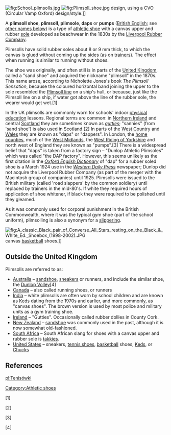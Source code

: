 ![](School_plimsolls.jpg "fig:School_plimsolls.jpg")
![](Plimsoll_shoe.jpg "fig:Plimsoll_shoe.jpg") design, using a CVO
(Circular Vamp Oxford) design/style.\]\]

A **plimsoll shoe**, **plimsoll**, **plimsole**, **daps** or **pumps**
([British English](British_English "wikilink"); see [other names
below](#Outside_the_United_Kingdom "wikilink")) is a type of [athletic
shoe](athletic_shoe "wikilink") with a canvas upper and rubber
[sole](Shoe#Shoe_construction "wikilink") developed as beachwear in the
1830s by the [Liverpool Rubber Company](Dunlop_Rubber "wikilink").

Plimsolls have solid rubber soles about 8 or 9 mm thick, to which the
canvas is glued without coming up the sides (as on
[trainers](Sneakers "wikilink")). The effect when running is similar to
running without shoes.

The shoe was originally, and often still is in parts of the [United
Kingdom](United_Kingdom "wikilink"), called a "sand shoe" and acquired
the nickname "plimsoll" in the 1870s. This name arose, according to
Nicholette Jones's book *The Plimsoll Sensation*, because the coloured
horizontal band joining the upper to the sole resembled the [Plimsoll
line](Waterline "wikilink") on a ship's hull, or because, just like the
Plimsoll line on a ship, if water got above the line of the rubber sole,
the wearer would get wet.[1]

In the UK plimsolls are commonly worn for schools' indoor [physical
education](physical_education "wikilink") lessons. Regional terms are
common: in [Northern Ireland](Northern_Ireland "wikilink") and central
[Scotland](Scotland "wikilink") they are sometimes known as
*[gutties](Gutta-percha "wikilink")*; "sannies" (from 'sand shoe') is
also used in Scotland.[2] In parts of the [West
Country](West_Country "wikilink") and [Wales](South_Wales "wikilink")
they are known as "daps" or "dappers". In London, the [home
counties](home_counties "wikilink"), much of the [West
Midlands](West_Midlands_(region) "wikilink"), the [West Riding of
Yorkshire](West_Riding_of_Yorkshire "wikilink") and north west of
England they are known as "pumps".[3] There is a widespread belief that
"daps" is taken from a factory sign – "Dunlop Athletic Plimsoles" which
was called "the DAP factory". However, this seems unlikely as the first
citation in the *[Oxford English
Dictionary](Oxford_English_Dictionary "wikilink")* of "dap" for a rubber
soled shoe is a March 1924 use in the *[Western Daily
Press](Western_Daily_Press "wikilink")* newspaper; Dunlop did not
acquire the Liverpool Rubber Company (as part of the merger with the
Macintosh group of companies) until 1925. Plimsolls were issued to the
British military (called 'road slappers' by the common soldiery) until
replaced by trainers in the mid-80's. If white they required hours of
application of shoe whitener, if black they were required to be polished
until they gleamed.

As it was commonly used for corporal punishment in the British
Commonwealth, where it was the typical gym shoe (part of the school
uniform), plimsolling is also a synonym for a
[slippering](slippering "wikilink").

![](A_classic_Black_pair_of_Converse_All_Stars_resting_on_the_Black_&_White_Ed._Shoebox_(1998-2002).JPG "fig:A_classic_Black_pair_of_Converse_All_Stars_resting_on_the_Black_&_White_Ed._Shoebox_(1998-2002).JPG")
canvas [basketball](basketball "wikilink") shoes.\]\]

## Outside the United Kingdom

Plimsolls are referred to as:

-   [Australia](Australia "wikilink") – [sandshoe](sandshoe "wikilink"),
    [sneakers](sneakers "wikilink") or runners, and include the similar
    shoe, the [Dunlop Volley](Dunlop_Volley "wikilink")[4]
-   [Canada](Canada "wikilink") – also called running shoes, or runners
-   [India](India "wikilink") – white plimsolls are often worn by school
    children and are known as [Keds](Keds_(shoes) "wikilink") dating
    from the 1970s and earlier, and more commonly, as "canvas shoes".
    The brown version is used by most police and military units as a gym
    training shoe.
-   [Ireland](Ireland "wikilink") – "Gutties". Occasionally called
    rubber dollies in County Cork.
-   [New Zealand](New_Zealand "wikilink") –
    [sandshoe](sandshoe "wikilink") was commonly used in the past,
    although it is now somewhat old-fashioned.
-   [South Africa](South_Africa "wikilink") – South African slang for
    shoes with a canvas upper and rubber sole is
    [takkies](takkies "wikilink").
-   [United States](United_States "wikilink") – sneakers, [tennis
    shoes](tennis_shoes "wikilink"), [basketball](basketball "wikilink")
    shoes, [Keds](Keds_(shoes) "wikilink"), or
    [Chucks](Chuck_Taylor_All-Stars "wikilink")

## References

[pl:Tenisówki](pl:Tenisówki "wikilink")

[Category:Athletic shoes](Category:Athletic_shoes "wikilink")

[1]

[2]

[3]

[4]